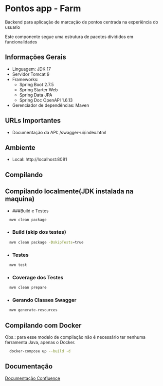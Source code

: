
# Pontos app - Farm

Backend para aplicação de marcação de pontos centrada na experiência do usuario

Este componente segue uma estrutura de pacotes divididos em funcionalidades



## Informações Gerais

- Linguagem: JDK 17
- Servidor Tomcat 9
- Frameworks:
  - Spring Boot 2.7.5
  - Spring Starter Web
  - Spring Data JPA
  - Spring Doc OpenAPI 1.6.13
- Gerenciador de dependências: Maven





## URLs Importantes

- Documentação da API: /swagger-ui/index.html



## Ambiente

- Local: http://localhost:8081

## Compilando

## Compilando localmente(JDK instalada na maquina)
- ###Build e Testes
```bash
  mvn clean package
```
- ###  Build (skip dos testes)

```bash
  mvn clean package -DskipTests=true
```
- ### Testes

```bash
  mvn test
```
- ### Coverage dos Testes

```bash
  mvn clean prepare
```
- ### Gerando Classes Swagger

```bash
  mvn generate-resources
```


## Compilando com Docker
Obs.: para esse modelo de compilação não é necessário ter nenhuma ferramenta Java, apenas o Docker.


```bash
  docker-compose up --build -d
```

## Documentação

[Documentação Confluence](https://dev-farm.atlassian.net/wiki/spaces/FARM/pages/1274281985/CRUD+-+App+Pontos+Farm)

